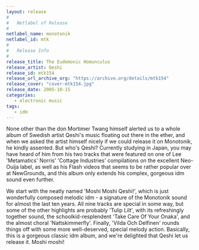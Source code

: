 ```yaml
---
layout: release
#
#   Netlabel of Release
#
netlabel_name: monotonik
netlabel_id: mtk
#
#   Release Info
#
release_title: The Eudemonic Homunculus
release_artist: Qeshi
release_id: mtk154
release_url_archive_org: "https://archive.org/details/mtk154"
release_cover: "cover-mtk154.jpg"
release_date: 2005-10-15
categories:
   - electronic music
tags:
   - idm
---
```

None other than the don Mortimer Twang himself alerted us to a whole album of Swedish artist Qeshi's music floating out there in the ether, and when we asked the artist himself nicely if we could release it on Monotonik, he kindly assented. But who's Qeshi? Currently studying in Japan, you may have heard of him from his two tracks that were featured on one of Lee 'Metamatics' Norris' 'Cottage Industries' compilations on the excellent Neo-Ouija label, as well as his Flash videos that seems to be rather popular over at NewGrounds, and this album only extends his complex, gorgeous idm sound even further.

We start with the neatly named 'Moshi Moshi Qeshi!', which is just wonderfully composed melodic idm - a signature of the Monotonik sound for almost the last ten years. All nine tracks are special in some way, but some of the other highlights are probably 'Tulip Lilt', with its refreshingly together sound, the schoolkid-resplendent 'Take Care Of Your Onaka', and the almost choral 'Nattskimmerfly'. Finally, 'Vilda Och Delfinen' rounds things off with some more well-deserved, special melody action. Basically, this is a gorgeous classic idm album, and we're delighted that Qeshi let us release it. Moshi moshi! 


